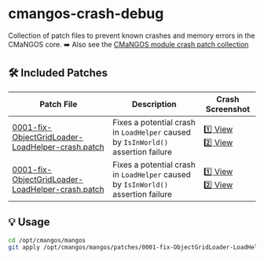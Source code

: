 # cmangos-crash-debug

Collection of patch files to prevent known crashes and memory errors in the CMaNGOS core.
➡️ Also see the [CMaNGOS module crash patch collection](https://github.com/maxxbox81/cmangos-crash-module-debug)

## 🛠️ Included Patches

| Patch File | Description | Crash Screenshot |
|------------|-------------|------------------|
| [0001-fix-ObjectGridLoader-LoadHelper-crash.patch](0001-fix-ObjectGridLoader-LoadHelper-crash.patch) | Fixes a potential crash in `LoadHelper` caused by `IsInWorld()` assertion failure | [1️⃣ View](images/Objektgridloadererror_0001_1.png)<br>[2️⃣ View](images/Objektgridloadererror_0001_2.png) |
| [0001-fix-ObjectGridLoader-LoadHelper-crash.patch](0001-fix-ObjectGridLoader-LoadHelper-crash.patch) | Fixes a potential crash in `LoadHelper` caused by `IsInWorld()` assertion failure | [1️⃣ View](images/Objektgridloadererror_0001_1.png)<br>[2️⃣ View](images/Objektgridloadererror_0001_2.png) |

## 💡 Usage

```bash
cd /opt/cmangos/mangos
git apply /opt/cmangos/mangos/patches/0001-fix-ObjectGridLoader-LoadHelper-crash.patch
